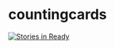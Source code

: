 # countingcards

[![Stories in Ready](https://badge.waffle.io/DuncanBetts/countingcards.png?label=ready&title=Ready)](http://waffle.io/DuncanBetts/countingcards)

